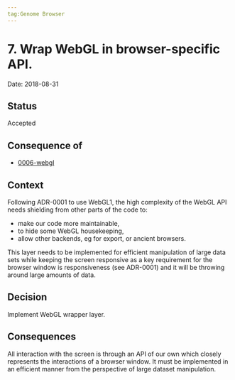 ```yaml
---
tag:Genome Browser
---
```


# 7. Wrap WebGL in browser-specific API.

Date: 2018-08-31

## Status

Accepted

## Consequence of

* [0006-webgl](0006-webgl.md)

## Context

Following ADR-0001 to use WebGL1, the high complexity of the WebGL API
needs shielding from other parts of the code to:

* make our code more maintainable,
* to hide some WebGL housekeeping,
* allow other backends, eg for export, or ancient browsers.

This layer needs to be implemented for efficient manipulation of large
data sets while keeping the screen responsive as a key requirement for
the browser window is responsiveness (see ADR-0001) and it will be
throwing around large amounts of data.

## Decision

Implement WebGL wrapper layer.

## Consequences

All interaction with the screen is through an API of our own which
closely represents the interactions of a browser window. It must be
implemented in an efficient manner from the perspective of large dataset
manipulation.

